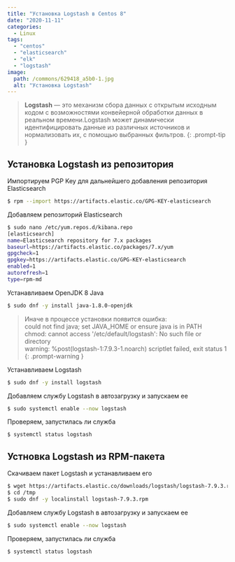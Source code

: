 ```yaml
---
title: "Установка Logstash в Centos 8"
date: "2020-11-11"
categories: 
  - Linux
tags: 
  - "centos"
  - "elasticsearch"
  - "elk"
  - "logstash"
image:
  path: /commons/629418_a5b0-1.jpg
  alt: "Установка Logstash"
---
```


> **Logstash** — это механизм сбора данных с открытым исходным кодом с возможностями конвейерной обработки данных в реальном времени.Logstash может динамически идентифицировать данные из различных источников и нормализовать их, с помощью выбранных фильтров.
{: .prompt-tip }

## Установка Logstash из репозитория

Импортируем PGP Key для дальнейшего добавления репозитория Elasticsearch

```sh
$ rpm --import https://artifacts.elastic.co/GPG-KEY-elasticsearch
```

Добавляем репозиторий Elasticsearch

```sh
$ sudo nano /etc/yum.repos.d/kibana.repo
[elasticsearch]
name=Elasticsearch repository for 7.x packages
baseurl=https://artifacts.elastic.co/packages/7.x/yum
gpgcheck=1
gpgkey=https://artifacts.elastic.co/GPG-KEY-elasticsearch
enabled=1
autorefresh=1
type=rpm-md
```

Устанавливаем OpenJDK 8 Java

```sh
$ sudo dnf -y install java-1.8.0-openjdk
```

> Иначе в процессе установки появится ошибка:  
> could not find java; set JAVA_HOME or ensure java is in PATH  
> chmod: cannot access '/etc/default/logstash': No such file or directory  
> warning: %post(logstash-1:7.9.3-1.noarch) scriptlet failed, exit status 1
{: .prompt-warning }

Устанавливаем Logstash

```sh
$ sudo dnf -y install logstash
```

Добавляем службу Logstash в автозагрузку и запускаем ее

```sh
$ sudo systemctl enable --now logstash
```

Проверяем, запустилась ли служба

```sh
$ systemctl status logstash
```

## Устновка Logstash из RPM-пакета

Скачиваем пакет Logstash и устанавливаем его

```sh
$ wget https://artifacts.elastic.co/downloads/logstash/logstash-7.9.3.rpm -P /tmp
$ cd /tmp
$ sudo dnf -y localinstall logstash-7.9.3.rpm 
```

Добавляем службу Logstash в автозагрузку и запускаем ее

```sh
$ sudo systemctl enable --now logstash
```

Проверяем, запустилась ли служба

```sh
$ systemctl status logstash
```
